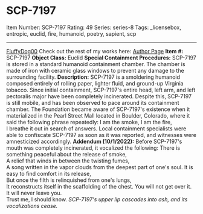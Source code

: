 # SCP-7197
Item Number: SCP-7197
Rating: 49
Series: series-8
Tags: _licensebox, entropic, euclid, fire, humanoid, poetry, sapient, scp

---

[FluffyDog00](javascript:;)
Check out the rest of my works here: [Author Page](https://scp-wiki.wikidot.com/fluffy-s-corner-of-stuff|)
**Item #:** SCP-7197
**Object Class:** Euclid
**Special Containment Procedures:** SCP-7197 is stored in a standard humanoid containment chamber. The chamber is made of iron with ceramic glass windows to prevent any damage to the surrounding facility.
**Description:** SCP-7197 is a smoldering humanoid composed entirely of rolling paper, lighter fluid, and ground-up Virginia tobacco. Since initial containment, SCP-7197's entire head, left arm, and left pectoralis major have been completely incinerated. Despite this, SCP-7197 is still mobile, and has been observed to pace around its containment chamber.
The Foundation became aware of SCP-7197's existence when it materialized in the Pearl Street Mall located in Boulder, Colorado, where it said the following phrase repeatedly:
I am the smoke, I am the fire,  
I breathe it out in search of answers.
Local containment specialists were able to confiscate SCP-7197 as soon as it was reported, and witnesses were amnesticized accordingly.
**Addendum (10/1/2022):** Before SCP-7197's mouth was completely incinerated, it vocalized the following:
There is something peaceful about the release of smoke,  
A relief that winds in between the twisting fumes,  
A song written in the vapor clouds from the deepest part of one's soul.
It is easy to find comfort in its release,  
But once the filth is relinquished from one's lungs,  
It reconstructs itself in the scaffolding of the chest.
You will not get over it.  
It will never leave you.  
Trust me, I should know.
_SCP-7197's upper lip cascades into ash, and its vocalizations cease._